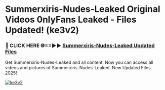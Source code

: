 # Summerxiris-Nudes-Leaked Original Videos 0nlyFans Leaked - Files Updated! (ke3v2)

<h3>🔴 CLICK HERE 🌐==►► <a href="https://tinyurl.com/4mcuefdz" rel="nofollow">Summerxiris-Nudes-Leaked Updated Files</a></h3>

Get Summerxiris-Nudes-Leaked and all content. Now you can access all videos and pictures of Summerxiris-Nudes-Leaked. New Updated Files 2025!

[![ke3v2](https://i.imgur.com/StAQSOY.gif)](https://tinyurl.com/4mcuefdz)
